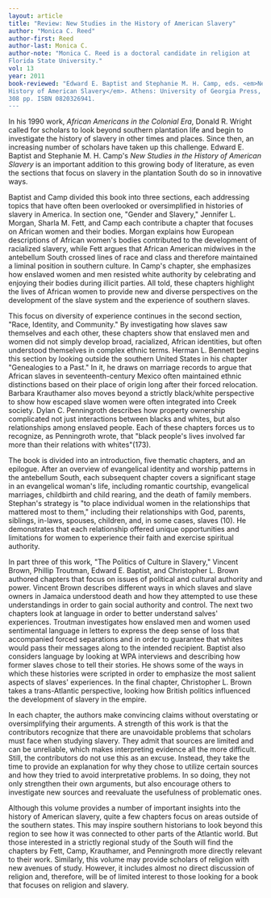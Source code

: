 ```yaml
---
layout: article
title: "Review: New Studies in the History of American Slavery"
author: "Monica C. Reed"
author-first: Reed
author-last: Monica C.
author-note: "Monica C. Reed is a doctoral candidate in religion at
Florida State University."
vol: 13
year: 2011
book-reviewed: "Edward E. Baptist and Stephanie M. H. Camp, eds. <em>New Studies in the
History of American Slavery</em>. Athens: University of Georgia Press, 2006.
308 pp. ISBN 0820326941. 
---
```


In his 1990 work, *African Americans in the Colonial Era*, Donald R.
Wright called for scholars to look beyond southern plantation life and
begin to investigate the history of slavery in other times and
places. Since then, an increasing number of scholars have taken up
this challenge. Edward E. Baptist and Stephanie M. H. Camp's *New
Studies in the History of American Slavery* is an important addition to
this growing body of literature, as even the sections that focus on
slavery in the plantation South do so in innovative ways.

Baptist and Camp divided this book into three sections, each addressing
topics that have often been overlooked or oversimplified in histories of
slavery in America. In section one, "Gender and Slavery," Jennifer L.
Morgan, Sharla M. Fett, and Camp each contribute a chapter that focuses
on African women and their bodies. Morgan explains how European
descriptions of African women's bodies contributed to the development of
racialized slavery, while Fett argues that African American midwives in
the antebellum South crossed lines of race and class and therefore
maintained a liminal position in southern culture. In Camp's chapter,
she emphasizes how enslaved women and men resisted white authority by
celebrating and enjoying their bodies during illicit parties. All told,
these chapters highlight the lives of African women to provide new and
diverse perspectives on the development of the slave system and the
experience of southern slaves.

This focus on diversity of experience continues in the second section,
"Race, Identity, and Community." By investigating how slaves saw
themselves and each other, these chapters show that enslaved men and
women did not simply develop broad, racialized, African identities, but
often understood themselves in complex ethnic terms. Herman L. Bennett
begins this section by looking outside the southern United States in his
chapter "Genealogies to a Past." In it, he draws on marriage records to
argue that African slaves in seventeenth-century Mexico often maintained
ethnic distinctions based on their place of origin long after their
forced relocation. Barbara Krauthamer also moves beyond a strictly
black/white perspective to show how escaped slave women were often
integrated into Creek society. Dylan C. Penningroth describes how
property ownership complicated not just interactions between blacks and
whites, but also relationships among enslaved people. Each of these
chapters forces us to recognize, as Penningroth wrote, that "black
people's lives involved far more than their relations with whites"(173).

The book is divided into an introduction, five thematic chapters, and an
epilogue. After an overview of evangelical identity and worship patterns
in the antebellum South, each subsequent chapter covers a significant
stage in an evangelical woman's life, including romantic courtship,
evangelical marriages, childbirth and child rearing, and the death of
family members. Stephan's strategy is "to place individual women in the
relationships that mattered most to them," including their relationships
with God, parents, siblings, in-laws, spouses, children, and, in some
cases, slaves (10). He demonstrates that each relationship offered
unique opportunities and limitations for women to experience their faith
and exercise spiritual authority.

In part three of this work, "The Politics of Culture in Slavery,"
Vincent Brown, Phillip Troutman, Edward E. Baptist, and Christopher L.
Brown authored chapters that focus on issues of political and cultural
authority and power. Vincent Brown describes different ways in which
slaves and slave owners in Jamaica understood death and how they
attempted to use these understandings in order to gain social authority
and control. The next two chapters look at language in order to better
understand salves' experiences. Troutman investigates how enslaved men
and women used sentimental language in letters to express the deep sense
of loss that accompanied forced separations and in order to guarantee
that whites would pass their messages along to the intended recipient.
Baptist also considers language by looking at WPA interviews and
describing how former slaves chose to tell their stories. He shows some
of the ways in which these histories were scripted in order to emphasize
the most salient aspects of slaves' experiences. In the final chapter,
Christopher L. Brown takes a trans-Atlantic perspective, looking how
British politics influenced the development of slavery in the empire.

In each chapter, the authors make convincing claims without overstating
or oversimplifying their arguments. A strength of this work is that the
contributors recognize that there are unavoidable problems that scholars
must face when studying slavery. They admit that sources are limited and
can be unreliable, which makes interpreting evidence all the more
difficult. Still, the contributors do not use this as an excuse.
Instead, they take the time to provide an explanation for why they chose
to utilize certain sources and how they tried to avoid interpretative
problems. In so doing, they not only strengthen their own arguments, but
also encourage others to investigate new sources and reevaluate the
usefulness of problematic ones.

Although this volume provides a number of important insights into the
history of American slavery, quite a few chapters focus on areas outside
of the southern states. This may inspire southern historians to look
beyond this region to see how it was connected to other parts of the
Atlantic world. But those interested in a strictly regional study of the
South will find the chapters by Fett, Camp, Krauthamer, and Penningroth
more directly relevant to their work. Similarly, this volume may provide
scholars of religion with new avenues of study. However, it includes
almost no direct discussion of religion and, therefore, will be of
limited interest to those looking for a book that focuses on religion
and slavery.
